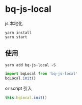 # bq-js-local
js 本地化


```shell
yarn install
yarn start

```

## 使用

```shell
yarn add bq-js-local -S
```

``` js
import bqLocal from 'bq-js-local'
bqLocal.init()
```

or script 引入

``` js
this.bqLocal.init()
```